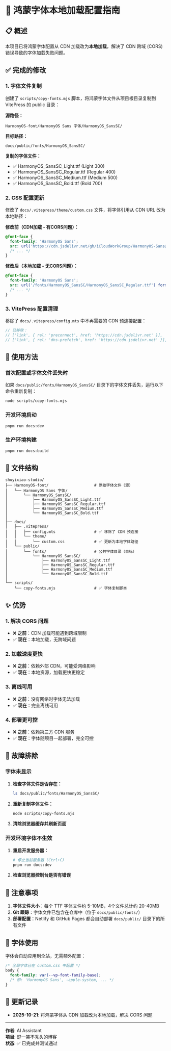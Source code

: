 # 🎨 鸿蒙字体本地加载配置指南

## 📋 概述

本项目已将鸿蒙字体配置从 CDN 加载改为**本地加载**，解决了 CDN 跨域 (CORS) 错误导致的字体加载失败问题。

## ✅ 完成的修改

### 1. 字体文件复制

创建了 `scripts/copy-fonts.mjs` 脚本，将鸿蒙字体文件从项目根目录复制到 VitePress 的 public 目录：

**源路径：**
```
HarmonyOS-font/HarmonyOS Sans 字体/HarmonyOS_SansSC/
```

**目标路径：**
```
docs/public/fonts/HarmonyOS_SansSC/
```

**复制的字体文件：**
- ✅ HarmonyOS_SansSC_Light.ttf (Light 300)
- ✅ HarmonyOS_SansSC_Regular.ttf (Regular 400)
- ✅ HarmonyOS_SansSC_Medium.ttf (Medium 500)
- ✅ HarmonyOS_SansSC_Bold.ttf (Bold 700)

### 2. CSS 配置更新

修改了 `docs/.vitepress/theme/custom.css` 文件，将字体引用从 CDN URL 改为本地路径：

**修改前（CDN加载 - 有CORS问题）：**
```css
@font-face {
  font-family: 'HarmonyOS Sans';
  src: url('https://cdn.jsdelivr.net/gh/iCloudWorkGroup/HarmonyOS-Sans@latest/packages/HarmonyOS_Sans_SC/HarmonyOS_Sans_SC_Regular.woff2') format('woff2');
  /* ... */
}
```

**修改后（本地加载 - 无CORS问题）：**
```css
@font-face {
  font-family: 'HarmonyOS Sans';
  src: url('/fonts/HarmonyOS_SansSC/HarmonyOS_SansSC_Regular.ttf') format('truetype');
  /* ... */
}
```

### 3. VitePress 配置清理

移除了 `docs/.vitepress/config.mts` 中不再需要的 CDN 预连接配置：

```typescript
// 已移除：
// ['link', { rel: 'preconnect', href: 'https://cdn.jsdelivr.net' }],
// ['link', { rel: 'dns-prefetch', href: 'https://cdn.jsdelivr.net' }],
```

## 🚀 使用方法

### 首次配置或字体文件丢失时

如果 `docs/public/fonts/HarmonyOS_SansSC/` 目录下的字体文件丢失，运行以下命令重新复制：

```bash
node scripts/copy-fonts.mjs
```

### 开发环境启动

```bash
pnpm run docs:dev
```

### 生产环境构建

```bash
pnpm run docs:build
```

## 📁 文件结构

```
shuyixiao-studio/
├── HarmonyOS-font/                    # 原始字体文件（源）
│   └── HarmonyOS Sans 字体/
│       └── HarmonyOS_SansSC/
│           ├── HarmonyOS_SansSC_Light.ttf
│           ├── HarmonyOS_SansSC_Regular.ttf
│           ├── HarmonyOS_SansSC_Medium.ttf
│           └── HarmonyOS_SansSC_Bold.ttf
│
├── docs/
│   ├── .vitepress/
│   │   ├── config.mts                 # ✅ 移除了 CDN 预连接
│   │   └── theme/
│   │       └── custom.css             # ✅ 更新为本地字体路径
│   └── public/
│       └── fonts/                     # 公共字体目录（目标）
│           └── HarmonyOS_SansSC/
│               ├── HarmonyOS_SansSC_Light.ttf
│               ├── HarmonyOS_SansSC_Regular.ttf
│               ├── HarmonyOS_SansSC_Medium.ttf
│               └── HarmonyOS_SansSC_Bold.ttf
│
└── scripts/
    └── copy-fonts.mjs                 # ✅ 字体复制脚本
```

## ✨ 优势

### 1. 解决 CORS 问题
- ❌ **之前**：CDN 加载可能遇到跨域限制
- ✅ **现在**：本地加载，无跨域问题

### 2. 加载速度更快
- ❌ **之前**：依赖外部 CDN，可能受网络影响
- ✅ **现在**：本地资源，加载更快更稳定

### 3. 离线可用
- ❌ **之前**：没有网络时字体无法加载
- ✅ **现在**：完全离线可用

### 4. 部署更可控
- ❌ **之前**：依赖第三方 CDN 服务
- ✅ **现在**：字体随项目一起部署，完全可控

## 🔧 故障排除

### 字体未显示

1. **检查字体文件是否存在：**
   ```bash
   ls docs/public/fonts/HarmonyOS_SansSC/
   ```

2. **重新复制字体文件：**
   ```bash
   node scripts/copy-fonts.mjs
   ```

3. **清除浏览器缓存并刷新页面**

### 开发环境字体不生效

1. **重启开发服务器：**
   ```bash
   # 停止当前服务器 (Ctrl+C)
   pnpm run docs:dev
   ```

2. **检查浏览器控制台是否有错误**

## 📝 注意事项

1. **字体文件大小**：每个 TTF 字体文件约 5-10MB，4个文件总计约 20-40MB
2. **Git 跟踪**：字体文件已包含在仓库中（位于 `docs/public/fonts/`）
3. **部署配置**：Netlify 和 GitHub Pages 都会自动部署 `docs/public/` 目录下的所有文件

## 🎯 字体使用

字体会自动应用到全站，无需额外配置：

```css
/* 全局字体已在 custom.css 中配置 */
body {
  font-family: var(--vp-font-family-base);
  /* 即: 'HarmonyOS Sans', -apple-system, ... */
}
```

## 📅 更新记录

- **2025-10-21**: 将鸿蒙字体从 CDN 加载改为本地加载，解决 CORS 问题

---

**作者**: AI Assistant  
**项目**: 舒一笑不秃头的博客  
**状态**: ✅ 已完成并测试通过

